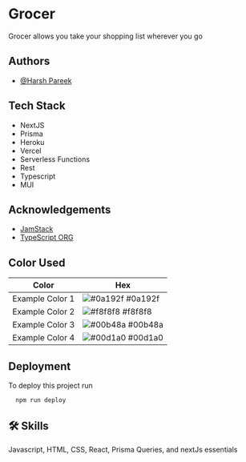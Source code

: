 
# Grocer

Grocer allows you take your shopping list wherever you go

## Authors

- [@Harsh Pareek](https://www.github.com/harshtalks)



## Tech Stack

- NextJS
- Prisma
- Heroku 
- Vercel 
- Serverless Functions
- Rest
- Typescript
- MUI
## Acknowledgements

 - [JamStack](https://jamstack.org/)
 - [TypeScript ORG](https://www.typescriptlang.org/)

## Color Used

| Color             | Hex                                                                        |
| ----------------- | -------------------------------------------------------------------------- |
| Example Color 1| ![#0a192f](https://via.placeholder.com/10/0a192f?text=+) #0a192f          |
| Example Color 2| ![#f8f8f8](https://via.placeholder.com/10/f8f8f8?text=+) #f8f8f8              |
| Example Color 3| ![#00b48a](https://via.placeholder.com/10/00b48a?text=+) #00b48a              |
| Example Color 4| ![#00d1a0](https://via.placeholder.com/10/00b48a?text=+) #00d1a0              |


## Deployment

To deploy this project run

```bash
  npm run deploy
```


## 🛠 Skills
Javascript, HTML, CSS, React, Prisma Queries, and nextJs essentials

